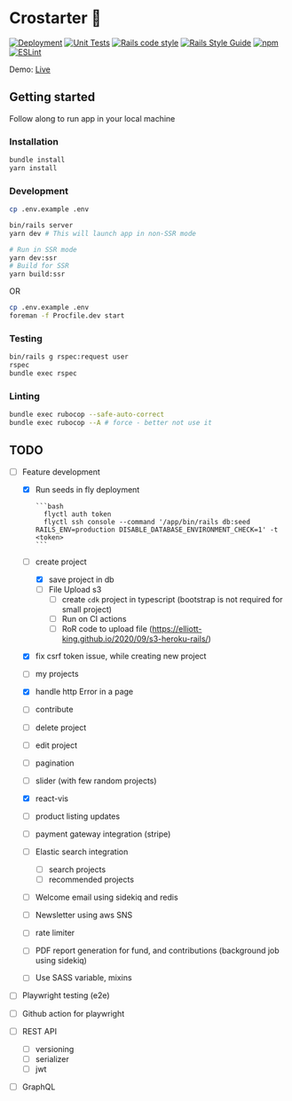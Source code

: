 # Crostarter 🎉

[![Deployment][deploy-image]][deploy-url] [![Unit Tests][rspec-image]][rspec-url] [![Rails code style][rubocop-code-style-image]][rubocop-code-style-url] [![Rails Style Guide][rails-code-style-image]][rails-code-style-url]
[![npm][npm-image]][npm-url] [![ESLint][eslint-image]][eslint-url]

[deploy-image]: https://github.com/lakshmaji/kickstarter/actions/workflows/build.yml/badge.svg?branch=main
[deploy-url]: https://github.com/lakshmaji/kickstarter/actions/workflows/build.yml
[rspec-image]: https://github.com/lakshmaji/kickstarter/actions/workflows/spec.yml/badge.svg?branch=main
[rspec-url]: https://github.com/lakshmaji/kickstarter/actions/workflows/spec.yml
[rubocop-code-style-image]: https://img.shields.io/badge/code_style-rubocop-brightgreen.svg
[rubocop-code-style-url]: https://github.com/rubocop/rubocop-rails
[rails-code-style-image]: https://img.shields.io/badge/code_style-community-brightgreen.svg
[rails-code-style-url]: https://rails.rubystyle.guide
[npm-image]: https://img.shields.io/npm/v/eslint-config-standard.svg
[npm-url]: https://npmjs.org/package/eslint-config-standard
[eslint-image]: https://badges.aleen42.com/src/eslint.svg
[eslint-url]: https://eslint.org/

Demo: [Live](https://crostarter.fly.dev/)

## Getting started

Follow along to run app in your local machine

### Installation

```bash
bundle install
yarn install
```

### Development

```bash
cp .env.example .env

bin/rails server
yarn dev # This will launch app in non-SSR mode

# Run in SSR mode
yarn dev:ssr
# Build for SSR
yarn build:ssr
```

OR

```bash
cp .env.example .env
foreman -f Procfile.dev start
```

### Testing

```bash
bin/rails g rspec:request user
rspec
bundle exec rspec
```

### Linting

```bash
bundle exec rubocop --safe-auto-correct
bundle exec rubocop --A # force - better not use it
```

## TODO

- [ ] Feature development

  - [x] Run seeds in fly deployment

        ```bash
          flyctl auth token
          flyctl ssh console --command '/app/bin/rails db:seed RAILS_ENV=production DISABLE_DATABASE_ENVIRONMENT_CHECK=1' -t <token>
        ```

  - [ ] create project
    - [x] save project in db
    - [ ] File Upload s3
      - [ ] create `cdk` project in typescript (bootstrap is not required for small project)
      - [ ] Run on CI actions
      - [ ] RoR code to upload file (<https://elliott-king.github.io/2020/09/s3-heroku-rails/>)
  - [x] fix csrf token issue, while creating new project
  - [ ] my projects
  - [x] handle http Error in a page
  - [ ] contribute
  - [ ] delete project
  - [ ] edit project
  - [ ] pagination
  - [ ] slider (with few random projects)
  - [x] react-vis
  - [ ] product listing updates
  - [ ] payment gateway integration (stripe)
  - [ ] Elastic search integration
    - [ ] search projects
    - [ ] recommended projects
  - [ ] Welcome email using sidekiq and redis
  - [ ] Newsletter using aws SNS
  - [ ] rate limiter
  - [ ] PDF report generation for fund, and contributions (background job using sidekiq)
  - [ ] Use SASS variable, mixins

- [ ] Playwright testing (e2e)
- [ ] Github action for playwright
- [ ] REST API
  - [ ] versioning
  - [ ] serializer
  - [ ] jwt
- [ ] GraphQL
